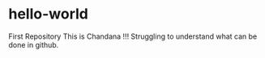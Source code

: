 # hello-world
First Repository
This is Chandana !!! Struggling to understand what can be done in github.

